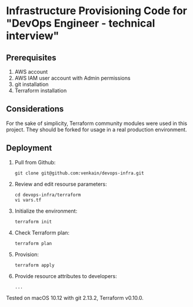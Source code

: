 # Infrastructure Provisioning Code for "DevOps Engineer - technical interview"

## Prerequisites

1. AWS account
1. AWS IAM user account with Admin permissions
1. git installation
1. Terraform installation

## Considerations

For the sake of simplicity, Terraform community modules were used in this project. They should be forked for usage in a real production environment.

## Deployment

1. Pull from Github:
    ```
    git clone git@github.com:venkain/devops-infra.git
    ```
1. Review and edit resourse parameters:
    ```
    cd devops-infra/terraform
    vi vars.tf
    ```
1. Initialize the environment:
    ```
    terraform init
    ```
1. Check Terraform plan:
    ```
    terraform plan
    ```
1. Provision:
    ```
    terraform apply
    ```
1. Provide resource attributes to developers:
    ```
    ...
    ```

Tested on macOS 10.12 with git 2.13.2, Terraform v0.10.0.
